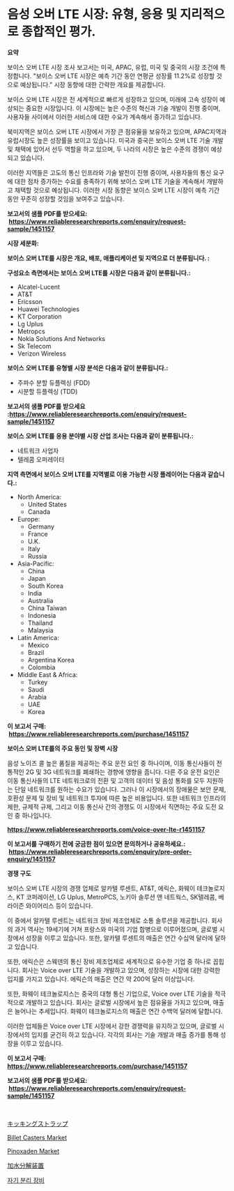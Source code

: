 <p><h1>음성 오버 LTE 시장: 유형, 응용 및 지리적으로 종합적인 평가.</h1></p><p><strong>요약</strong></p>
<p><p>보이스 오버 LTE 시장 조사 보고서는 미국, APAC, 유럽, 미국 및 중국의 시장 조건에 특정합니다. "보이스 오버 LTE 시장은 예측 기간 동안 연평균 성장률 11.2%로 성장할 것으로 예상됩니다." 시장 동향에 대한 간략한 개요를 제공합니다. </p><p>보이스 오버 LTE 시장은 전 세계적으로 빠르게 성장하고 있으며, 미래에 고속 성장이 예상되는 중요한 시장입니다. 이 시장에는 높은 수준의 혁신과 기술 개발이 진행 중이며, 사용자들 사이에서 이러한 서비스에 대한 수요가 계속해서 증가하고 있습니다.</p><p>북미지역은 보이스 오버 LTE 시장에서 가장 큰 점유율을 보유하고 있으며, APAC지역과 유럽시장도 높은 성장률을 보이고 있습니다. 미국과 중국은 보이스 오버 LTE 기술 개발 및 채택에 있어서 선두 역할을 하고 있으며, 두 나라의 시장은 높은 수준의 경쟁이 예상되고 있습니다.</p><p>이러한 지역들은 고도의 통신 인프라와 기술 발전이 진행 중이며, 사용자들의 통신 요구에 대한 점차 증가하는 수요를 충족하기 위해 보이스 오버 LTE 기술을 계속해서 개발하고 채택할 것으로 예상됩니다. 이러한 시장 동향은 보이스 오버 LTE 시장이 예측 기간 동안 꾸준히 성장할 것임을 보여주고 있습니다.</p></p>
<p><strong>보고서의 샘플 PDF를 받으세요: &nbsp;<a href="https://www.reliableresearchreports.com/enquiry/request-sample/1451157">https://www.reliableresearchreports.com/enquiry/request-sample/1451157</a></strong></p>
<p><strong>시장 세분화:</strong></p>
<p><strong> 보이스 오버 LTE를 시장은 개요, 배포, 애플리케이션 및 지역으로 더 분류됩니다. :</strong></p>
<p><strong>구성요소 측면에서는 보이스 오버 LTE를 시장은 다음과 같이 분류됩니다.:</strong></p>
<p><ul><li>Alcatel-Lucent</li><li>AT&T</li><li>Ericsson</li><li>Huawei Technologies</li><li>KT Corporation</li><li>Lg Uplus</li><li>Metropcs</li><li>Nokia Solutions And Networks</li><li>Sk Telecom</li><li>Verizon Wireless</li></ul></p>
<p><strong> 보이스 오버 LTE를 유형별 시장 분석은 다음과 같이 분류됩니다.:</strong></p>
<p><ul><li>주파수 분할 듀플렉싱 (FDD)</li><li>시분할 듀플렉싱 (TDD)</li></ul></p>
<p><strong>보고서의 샘플 PDF를 받으세요 :<a href="https://www.reliableresearchreports.com/enquiry/request-sample/1451157">https://www.reliableresearchreports.com/enquiry/request-sample/1451157</a></strong></p>
<p><strong> 보이스 오버 LTE를 응용 분야별 시장 산업 조사는 다음과 같이 분류됩니다.:</strong></p>
<p><ul><li>네트워크 사업자</li><li>텔레콤 오퍼레이터</li></ul></p>
<p><strong>지역 측면에서 보이스 오버 LTE를 지역별로 이용 가능한 시장 플레이어는 다음과 같습니다.:</strong></p>
<p><ul>
    <li>
        North America:
        <ul>
            <li>United States</li>
            <li>Canada</li>
        </ul>
    </li>
    <li>
        Europe:
        <ul>
            <li>Germany</li>
            <li>France</li>
            <li>U.K.</li>
            <li>Italy</li>
            <li>Russia</li>
        </ul>
    </li>
    <li>
        Asia-Pacific:
        <ul>
            <li>China</li>
            <li>Japan</li>
            <li>South Korea</li>
            <li>India</li>
            <li>Australia</li>
            <li>China Taiwan</li>
            <li>Indonesia</li>
            <li>Thailand</li>
            <li>Malaysia</li>
        </ul>
    </li>
    <li>
        Latin America:
        <ul>
            <li>Mexico</li>
            <li>Brazil</li>
            <li>Argentina Korea</li>
            <li>Colombia</li>
        </ul>
    </li>
    <li>
        Middle East & Africa:
        <ul>
            <li>Turkey</li>
            <li>Saudi</li>
            <li>Arabia</li>
            <li>UAE</li>
            <li>Korea</li>
        </ul>
    </li>
    </ul></p>
<p><strong>이 보고서 구매: &nbsp;<a href="https://www.reliableresearchreports.com/purchase/1451157">https://www.reliableresearchreports.com/purchase/1451157</a></strong></p>
<p><strong>보이스 오버 LTE를의 주요 동인 및 장벽 시장</strong></p>
<p><p>음성 노이즈 콜 높은 품질을 제공하는 주요 운전 요인 중 하나이며, 이동 통신사들이 전통적인 2G 및 3G 네트워크를 폐쇄하는 경향에 영향을 줍니다. 다른 주요 운전 요인은 이동 통신사들의 LTE 네트워크로의 전환 및 고객의 데이터 및 음성 통화를 모두 지원하는 단일 네트워크를 원하는 수요가 있습니다. 그러나 이 시장에서의 장애물은 보안 문제, 호환성 문제 및 장비 및 네트워크 투자에 따른 높은 비용입니다. 또한 네트워크 인프라의 제한, 규제적 규제, 그리고 이동 통신사 간의 경쟁도 이 시장에서 직면하는 주요 도전 요인 중 하나입니다.</p></p>
<p><strong><a href="https://www.reliableresearchreports.com/voice-over-lte-r1451157">https://www.reliableresearchreports.com/voice-over-lte-r1451157</a></strong></p>
<p><strong>이 보고서를 구매하기 전에 궁금한 점이 있으면 문의하거나 공유하세요.: &nbsp;<a href="https://www.reliableresearchreports.com/enquiry/pre-order-enquiry/1451157">https://www.reliableresearchreports.com/enquiry/pre-order-enquiry/1451157</a></strong></p>
<p><strong>경쟁 구도</strong></p>
<p><p>보이스 오버 LTE 시장의 경쟁 업체로 알카텔 루센트, AT&T, 에릭슨, 화웨이 테크놀로지스, KT 코퍼레이션, LG Uplus, MetroPCS, 노키아 솔루션 앤 네트웍스, SK텔레콤, 베라이즌 와이어리스 등이 있습니다. </p><p>이 중에서 알카텔 루센트는 네트워크 장비 제조업체로 소통 솔루션을 제공합니다. 회사의 과거 역사는 19세기에 거쳐 프랑스와 미국의 기업 합병으로 이루어졌으며, 글로벌 시장에서 성장을 이루고 있습니다. 또한, 알카텔 루센트의 매출은 연간 수십억 달러에 달하고 있습니다.</p><p>또한, 에릭슨은 스웨덴의 통신 장비 제조업체로 세계적으로 유수한 기업 중 하나로 꼽힙니다. 회사는 Voice over LTE 기술을 개발하고 있으며, 성장하는 시장에 대한 강력한 입지를 가지고 있습니다. 에릭슨의 매출은 연간 약 200억 달러 이상입니다.</p><p>또한, 화웨이 테크놀로지스는 중국의 대형 통신 기업으로, Voice over LTE 기술을 적극적으로 개발하고 있습니다. 회사는 글로벌 시장에서 높은 점유율을 가지고 있으며, 매출은 늘어나는 추세입니다. 화웨이 테크놀로지스의 매출은 연간 수백억 달러에 달합니다.</p><p>이러한 업체들은 Voice over LTE 시장에서 강한 경쟁력을 유지하고 있으며, 글로벌 시장에서의 입지를 굳건히 하고 있습니다. 각각의 회사는 기술 개발과 매출 증가를 통해 성장을 이루고 있습니다.</p></p>
<p><strong>이 보고서 구매: &nbsp; <a href="https://www.reliableresearchreports.com/purchase/1451157">https://www.reliableresearchreports.com/purchase/1451157</a></strong></p>
<p><strong>보고서의 샘플 PDF를 받으세요: &nbsp;<a href="https://www.reliableresearchreports.com/enquiry/request-sample/1451157">https://www.reliableresearchreports.com/enquiry/request-sample/1451157</a></strong><strong></strong></p>
<p>&nbsp;</p>
<p><p><a href="https://github.com/joaejkdzgyljvo6/Market-Research-Report-List-1/blob/main/950934322635.md">キッキングストラップ</a></p><p><a href="https://github.com/lylyparadise/Market-Research-Report-List-2/blob/main/billet-casters-market.md">Billet Casters Market</a></p><p><a href="https://issuu.com/reportprime-2/docs/pinoxaden-market-size-2030.pptx">Pinoxaden Market</a></p><p><a href="https://medium.com/@vanessa.grant665567/%E6%B0%B4%E8%A7%A3%E3%83%A6%E3%83%8B%E3%83%83%E3%83%88%E5%B8%82%E5%A0%B4%E8%A6%8F%E6%A8%A1-%E5%B8%82%E5%A0%B4%E5%B1%95%E6%9C%9B%E3%81%A8%E5%B8%82%E5%A0%B4%E4%BA%88%E6%B8%AC-2024%E5%B9%B4%E3%81%8B%E3%82%892031%E5%B9%B4-bd3d5a26b2aa">加水分解装置</a></p><p><a href="https://medium.com/@bustersipes981/%EC%9E%90%EC%84%9D-%EB%B6%84%EB%A6%AC%EC%9E%A5%EB%B9%84-%EC%8B%9C%EC%9E%A5-%EC%8B%9C%EC%9E%A5-cagr-%EC%8B%9C%EC%9E%A5-%ED%8A%B8%EB%9E%9C%EB%93%9C-%EB%B0%8F-%EC%84%B1%EC%9E%A5-%EC%A0%84%EB%9E%B5%EC%97%90-%EB%8C%80%ED%95%9C-%ED%86%B5%EC%B0%B0%EB%A0%A5-b5407eba2bbe">자기 분리 장비</a></p></p>